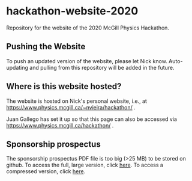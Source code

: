 # hackathon-website-2020

Repository for the website of the 2020 McGill Physics Hackathon. 

Pushing the Website
-------------------
To push an updated version of the website, please let Nick know. Auto-updating and pulling from this repository will be added in the future. 

Where is this website hosted?
-----------------------------
The website is hosted on Nick's personal website, i.e., at https://www.physics.mcgill.ca/~nvieira/hackathon/ . 

Juan Gallego has set it up so that this page can also be accessed via https://www.physics.mcgill.ca/hackathon/ .

Sponsorship prospectus
----------------------
The sponsorship prospectus PDF file is too big (>25 MB) to be stored on github. To access the full, large version, click [here](
https://drive.google.com/file/d/1KJpUB9OzEDukmGGimbkL8O5UkOzOjfM2/view?usp=sharing). To access a compressed version, click [here](https://drive.google.com/file/d/1u3QWs-4HtXCn2XIulRI_XG_jVbvuZnJD/view?usp=sharing).






